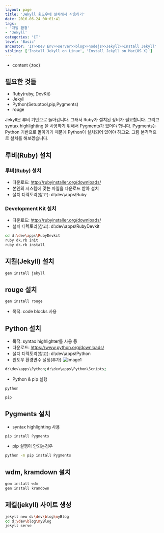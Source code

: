 ```yaml
---
layout: page
title: 'Jekyll 윈도우에 설치해서 사용하기'
date: 2016-06-24 00:01:41
tags: 
- '개발 환경'
- 'Jekyll'
categories: 'IT'
level: 'Basic'
ancestor: 'IT>>Dev Env>>server>>blog>>nodejs>>Jekyll>>Install Jekyll'
sibling: ['Install Jekyll on Linux', 'Install Jekyll on Mac(OS X)']
---
```


* content
{:toc}


## 필요한 것들 
* Ruby(ruby, DevKit) 
* Jekyll 
* Python(Setuptool,pip,Pygments) 
* rouge 

Jekyll은 루비 기반으로 돌아갑니다. 그래서 Ruby가 설치된 장비가 필요합니다. 그리고 syntax highlighting 을 사용하기 위해서 Pygments가 있어야 합니다. Pygments는 Python 기반으로 돌아가기 때문에 Python이 설치되어 있어야 하고요. 
그럼 본격적으로 설치를 해보겠습니다. 
 
 
## 루비(Ruby) 설치 

### 루비(Ruby) 설치 
* 다운로드: http://rubyinstaller.org/downloads/ 
* 본인의 시스템에 맞는 파일을 다운로드 받아 설치 
* 설치 디렉토리(참고): d:\dev\apps\Ruby

### Development Kit 설치 
* 다운로드: http://rubyinstaller.org/downloads/ 
* 설치 디렉토리(참고): d:\dev\apps\RubyDevkit

```bash
cd d:\dev\apps\RubyDevkit
ruby dk.rb init 
ruby dk.rb install 
```


## 지킬(Jekyll) 설치

```bash
gem install jekyll 
```

## rouge 설치

```bash
gem install rouge
```
* 목적: code blocks 사용

## Python 설치
* 목적: syntax highlighter를 사용 등
* 다운로드: https://www.python.org/downloads/ 
* 설치 디렉토리(참고): d:\dev\apps\Python
* 윈도우 환경변수 설정(추가)
![image1](\static\img\post\20150911_jelky_install_03.jpg)

```bash
d:\dev\apps\Python;d:\dev\apps\Python\Scripts; 
```


* Python & pip 실행
```bash
python 
```

```bash
pip
```

## Pygments 설치 
* syntax highlighting 사용

```bash
pip install Pygments
```

* pip 실행이 안되는경우 
```bash
python -m pip install Pygments
```

## wdm, kramdown 설치

```bash
gem install wdm
gem install kramdown
```

 
## 제킬(jekyll) 사이트 생성 

```bash
jekyll new d:\dev\blog\myBlog
cd d:\dev\blog\myBlog
jekyll serve
```
